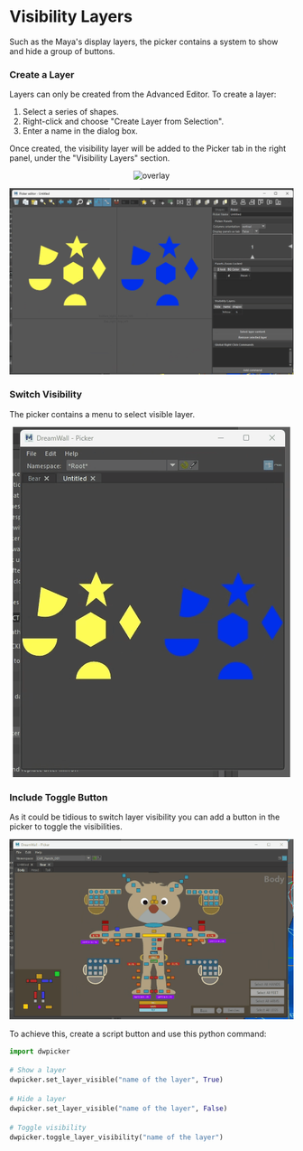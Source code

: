 
# Visibility Layers

Such as the Maya's display layers, the picker contains a system to show and hide a group of buttons.


### Create a Layer

Layers can only be created from the Advanced Editor. To create a layer:

1. Select a series of shapes.
2. Right-click and choose "Create Layer from Selection".
3. Enter a name in the dialog box.

Once created, the visibility layer will be added to the Picker tab in the right panel, under the "Visibility Layers" section.
<p style="text-align: center;">
  <img src="../images/visibilitylayers.gif" alt="overlay">
</p>

<p style="text-align: center;">
  <img src="../images/createlayer.gif" alt="overlay">
</p>




### Switch Visibility

The picker contains a menu to select visible layer.
<p style="text-align: center;">
  <img src="../images/switchlayers.gif" alt="overlay">
</p>


### Include Toggle Button

As it could be tidious to switch layer visibility you can add a button in the picker to toggle the visibilities.

<p style="text-align: center;">
  <img src="../images/togglelayers.gif" alt="overlay">
</p>


To achieve this, create a script button and use this python command:
```python
import dwpicker

# Show a layer
dwpicker.set_layer_visible("name of the layer", True)

# Hide a layer
dwpicker.set_layer_visible("name of the layer", False)

# Toggle visibility
dwpicker.toggle_layer_visibility("name of the layer")

```